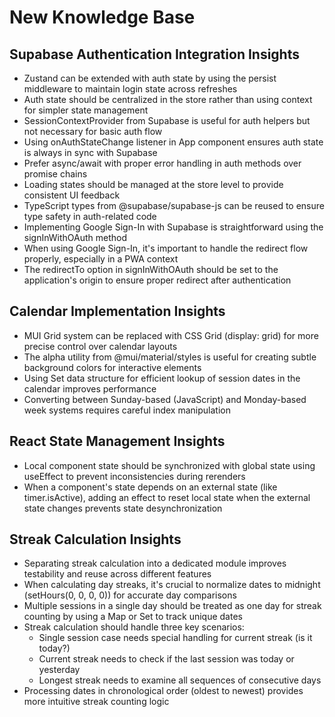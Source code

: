 # New Knowledge Base

## Supabase Authentication Integration Insights

- Zustand can be extended with auth state by using the persist middleware to maintain login state across refreshes
- Auth state should be centralized in the store rather than using context for simpler state management
- SessionContextProvider from Supabase is useful for auth helpers but not necessary for basic auth flow
- Using onAuthStateChange listener in App component ensures auth state is always in sync with Supabase
- Prefer async/await with proper error handling in auth methods over promise chains
- Loading states should be managed at the store level to provide consistent UI feedback
- TypeScript types from @supabase/supabase-js can be reused to ensure type safety in auth-related code
- Implementing Google Sign-In with Supabase is straightforward using the signInWithOAuth method
- When using Google Sign-In, it's important to handle the redirect flow properly, especially in a PWA context
- The redirectTo option in signInWithOAuth should be set to the application's origin to ensure proper redirect after authentication

## Calendar Implementation Insights

- MUI Grid system can be replaced with CSS Grid (display: grid) for more precise control over calendar layouts
- The alpha utility from @mui/material/styles is useful for creating subtle background colors for interactive elements
- Using Set data structure for efficient lookup of session dates in the calendar improves performance
- Converting between Sunday-based (JavaScript) and Monday-based week systems requires careful index manipulation

## React State Management Insights

- Local component state should be synchronized with global state using useEffect to prevent inconsistencies during rerenders
- When a component's state depends on an external state (like timer.isActive), adding an effect to reset local state when the external state changes prevents state desynchronization

## Streak Calculation Insights

- Separating streak calculation into a dedicated module improves testability and reuse across different features
- When calculating day streaks, it's crucial to normalize dates to midnight (setHours(0, 0, 0, 0)) for accurate day comparisons
- Multiple sessions in a single day should be treated as one day for streak counting by using a Map or Set to track unique dates
- Streak calculation should handle three key scenarios:
  - Single session case needs special handling for current streak (is it today?)
  - Current streak needs to check if the last session was today or yesterday
  - Longest streak needs to examine all sequences of consecutive days
- Processing dates in chronological order (oldest to newest) provides more intuitive streak counting logic
